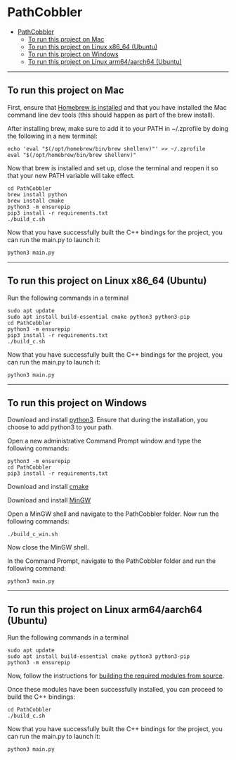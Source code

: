 # PathCobbler

- [PathCobbler](#pathcobbler)
  - [To run this project on Mac](#to-run-this-project-on-mac)
  - [To run this project on Linux x86\_64 (Ubuntu)](#to-run-this-project-on-linux-x86_64-ubuntu)
  - [To run this project on Windows](#to-run-this-project-on-windows)
  - [To run this project on Linux arm64/aarch64 (Ubuntu)](#to-run-this-project-on-linux-arm64aarch64-ubuntu)

___

## To run this project on Mac

First, ensure that [Homebrew is installed](https://brew.sh/) and that you have installed the Mac command line dev tools (this should happen as part of the brew install).

After installing brew, make sure to add it to your PATH in ~/.zprofile by doing the following in a new terminal:
```
echo 'eval "$(/opt/homebrew/bin/brew shellenv)"' >> ~/.zprofile
eval "$(/opt/homebrew/bin/brew shellenv)"
```

Now that brew is installed and set up, close the terminal and reopen it so that your new PATH variable will take effect.
```
cd PathCobbler
brew install python
brew install cmake
python3 -m ensurepip
pip3 install -r requirements.txt
./build_c.sh
```

Now that you have successfully built the C++ bindings for the project, you can run the main.py to launch it:
```
python3 main.py
```
___

## To run this project on Linux x86_64 (Ubuntu)

Run the following commands in a terminal
```
sudo apt update
sudo apt install build-essential cmake python3 python3-pip
cd PathCobbler
python3 -m ensurepip
pip3 install -r requirements.txt
./build_c.sh
```

Now that you have successfully built the C++ bindings for the project, you can run the main.py to launch it:
```
python3 main.py
```
___

## To run this project on Windows

Download and install [python3](https://www.python.org/downloads/).
Ensure that during the installation, you choose to add python3 to your path.

Open a new administrative Command Prompt window and type the following commands:
```
python3 -m ensurepip
cd PathCobbler
pip3 install -r requirements.txt
```

Download and install [cmake](https://cmake.org/download/)

Download and install [MinGW](https://osdn.net/projects/mingw/)

Open a MinGW shell and navigate to the PathCobbler folder. Now run the following commands:
```
./build_c_win.sh
```
Now close the MinGW shell.

In the Command Prompt, navigate to the PathCobbler folder and run the following command:
```
python3 main.py
```

___

## To run this project on Linux arm64/aarch64 (Ubuntu)

Run the following commands in a terminal
```
sudo apt update
sudo apt install build-essential cmake python3 python3-pip
python3 -m ensurepip
```

Now, follow the instructions for [building the required modules from source](install_pyside.md).

Once these modules have been successfully installed, you can proceed to build the C++ bindings:
```
cd PathCobbler
./build_c.sh
```

Now that you have successfully built the C++ bindings for the project, you can run the main.py to launch it:
```
python3 main.py
```